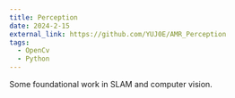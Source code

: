```yaml
---
title: Perception
date: 2024-2-15
external_link: https://github.com/YUJ0E/AMR_Perception
tags:
  - OpenCv
  - Python
---
```


Some foundational work in SLAM and computer vision.

<!--more-->
